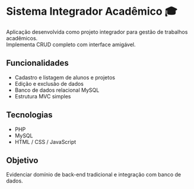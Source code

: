 # Sistema Integrador Acadêmico 🎓

Aplicação desenvolvida como projeto integrador para gestão de trabalhos acadêmicos.  
Implementa CRUD completo com interface amigável.

## Funcionalidades
- Cadastro e listagem de alunos e projetos
- Edição e exclusão de dados
- Banco de dados relacional MySQL
- Estrutura MVC simples

## Tecnologias
- PHP
- MySQL
- HTML / CSS / JavaScript

## Objetivo
Evidenciar domínio de back-end tradicional e integração com banco de dados.
